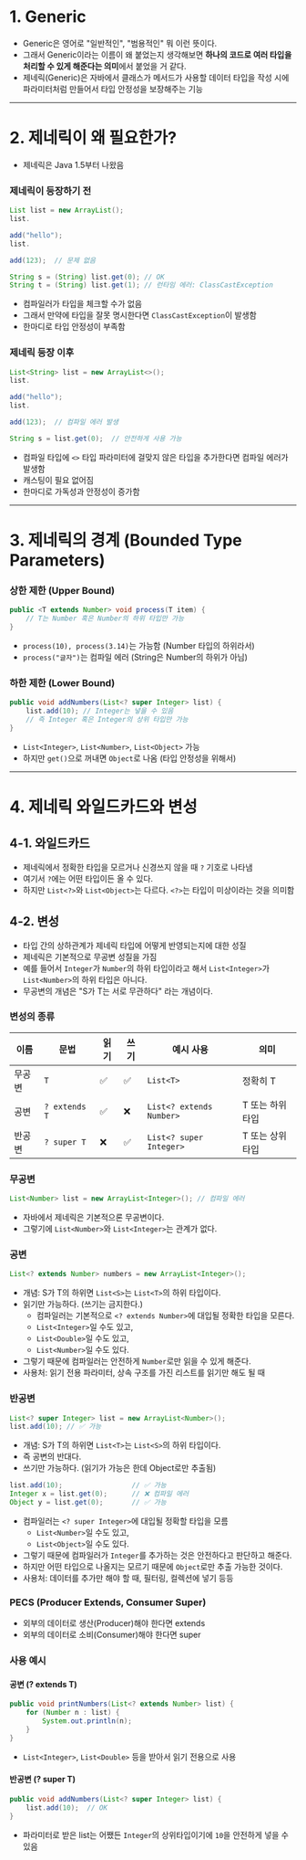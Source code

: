 # 1. Generic

- Generic은 영어로 "일반적인", "범용적인" 뭐 이런 뜻이다.
- 그래서 Generic이라는 이름이 왜 붙었는지 생각해보면 **하나의 코드로 여러 타입을 처리할 수 있게 해준다는 의미**에서 붙었을 거 같다.
- 제네릭(Generic)은 자바에서 클래스가 메서드가 사용할 데이터 타입을 작성 시에 파라미터처럼 만들어서 타입 안정성을 보장해주는 기능

---

# 2. 제네릭이 왜 필요한가?

- 제네릭은 Java 1.5부터 나왔음

### 제네릭이 등장하기 전

```java
List list = new ArrayList();
list.

add("hello");
list.

add(123);  // 문제 없음

String s = (String) list.get(0); // OK
String t = (String) list.get(1); // 런타임 에러: ClassCastException
```

- 컴파일러가 타입을 체크할 수가 없음
- 그래서 만약에 타입을 잘못 명시한다면 `ClassCastException`이 발생함
- 한마디로 타입 안정성이 부족함

### 제네릭 등장 이후

```java
List<String> list = new ArrayList<>();
list.

add("hello");
list.

add(123);  // 컴파일 에러 발생

String s = list.get(0);  // 안전하게 사용 가능
```

- 컴파일 타입에 `<>` 타입 파라미터에 걸맞지 않은 타입을 추가한다면 컴파일 에러가 발생함
- 캐스팅이 필요 없어짐
- 한마디로 가독성과 안정성이 증가함

---

# 3. 제네릭의 경계 (Bounded Type Parameters)

### 상한 제한 (Upper Bound)

```java
public <T extends Number> void process(T item) {
    // T는 Number 혹은 Number의 하위 타입만 가능
}
```

- `process(10), process(3.14)`는 가능함 (Number 타입의 하위라서)
- `process("글자")`는 컴파일 에러 (String은 Number의 하위가 아님)

### 하한 제한 (Lower Bound)

```java
public void addNumbers(List<? super Integer> list) {
    list.add(10); // Integer는 넣을 수 있음
    // 즉 Integer 혹은 Integer의 상위 타입만 가능
}
```

- `List<Integer>`, `List<Number>`, `List<Object>` 가능
- 하지만 `get()`으로 꺼내면 `Object`로 나옴 (타입 안정성을 위해서)

---

# 4. 제네릭 와일드카드와 변성

## 4-1. 와일드카드

- 제네릭에서 정확한 타입을 모르거나 신경쓰지 않을 때 `?` 기호로 나타냄
- 여기서 `?`에는 어떤 타입이든 올 수 있다.
- 하지만 `List<?>`와 `List<Object>`는 다르다. `<?>`는 타입이 미상이라는 것을 의미함

## 4-2. 변성

- 타입 간의 상하관계가 제네릭 타입에 어떻게 반영되는지에 대한 성질
- 제네릭은 기본적으로 무공변 성질을 가짐
- 예를 들어서 `Integer`가 `Number`의 하위 타입이라고 해서 `List<Integer>`가 `List<Number>`의 하위 타입은 아니다.
- 무공변의 개념은 "S가 T는 서로 무관하다" 라는 개념이다.

### 변성의 종류

| 이름  | 문법            | 읽기 | 쓰기 | 예시 사용                    | 의미         |
|-----|---------------|----|----|--------------------------|------------|
| 무공변 | `T`           | ✅  | ✅  | `List<T>`                | 정확히 T      |
| 공변  | `? extends T` | ✅  | ❌  | `List<? extends Number>` | T 또는 하위 타입 |
| 반공변 | `? super T`   | ❌  | ✅  | `List<? super Integer>`  | T 또는 상위 타입 |

### 무공변

```java
List<Number> list = new ArrayList<Integer>(); // 컴파일 에러
```
- 자바에서 제네릭은 기본적으론 무공변이다.
- 그렇기에 `List<Number>`와 `List<Integer>`는 관계가 없다.

### 공변

```java
List<? extends Number> numbers = new ArrayList<Integer>();
```
- 개념: S가 T의 하위면 `List<S>`는 `List<T>`의 하위 타입이다.
- 읽기만 가능하다. (쓰기는 금지한다.)
  - 컴파일러는 기본적으로 `<? extends Number>`에 대입될 정확한 타입을 모른다.
  - `List<Integer>`일 수도 있고,
  - `List<Double>`일 수도 있고,
  - `List<Number>`일 수도 있다.
- 그렇기 때문에 컴파일러는 안전하게 `Number`로만 읽을 수 있게 해준다.
- 사용처: 읽기 전용 파라미터, 상속 구조를 가진 리스트를 읽기만 해도 될 때

### 반공변

```java
List<? super Integer> list = new ArrayList<Number>();
list.add(10); // ✅ 가능
```

- 개념: S가 T의 하위면 `List<T>`는 `List<S>`의 하위 타입이다.
- 즉 공변의 반대다.
- 쓰기만 가능하다. (읽기가 가능은 한데 Object로만 추출됨)

```java
list.add(10);                 // ✅ 가능
Integer x = list.get(0);      // ❌ 컴파일 에러
Object y = list.get(0);       // ✅ 가능
```
- 컴파일러는 `<? super Integer>`에 대입될 정확할 타입을 모름
  - `List<Number>`일 수도 있고,
  - `List<Object>`일 수도 있다.
- 그렇기 때문에 컴파일러가 `Integer`를 추가하는 것은 안전하다고 판단하고 해준다.
- 하지만 어떤 타입으로 나올지는 모르기 때문에 `Object`로만 추출 가능한 것이다.
- 사용처: 데이터를 추가만 해야 할 때, 필터링, 컬렉션에 넣기 등등

### PECS (Producer Extends, Consumer Super)

- 외부의 데이터로 생산(Producer)해야 한다면 extends
- 외부의 데이터로 소비(Consumer)해야 한다면 super

### 사용 예시

#### 공변 (? extends T)
```java
public void printNumbers(List<? extends Number> list) {
    for (Number n : list) {
        System.out.println(n);
    }
}
```
- `List<Integer>`, `List<Double>` 등을 받아서 읽기 전용으로 사용

#### 반공변 (? super T)
```java
public void addNumbers(List<? super Integer> list) {
    list.add(10);  // OK
}
```
- 파라미터로 받은 list는 어쨌든 `Integer`의 상위타입이기에 `10`을 안전하게 넣을 수 있음
